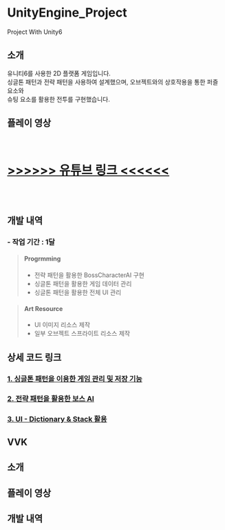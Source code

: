 # UnityEngine_Project
Project With Unity6

소개
-
유니티6를 사용한 2D 플랫폼 게임입니다.</br>
싱글톤 패턴과 전략 패턴을 사용하여 설계했으며, 오브젝트와의 상호작용을 통한 퍼즐 요소와</br>
슈팅 요소를 활용한 전투를 구현했습니다.

플레이 영상
-
</br>

# [>>>>>> 유튜브 링크 <<<<<<](https://youtu.be/nLKkkrSlKtY)

</br>
</br>

개발 내역
-
### - 작업 기간 : 1달
> #### Progrmming
> - 전략 패턴을 활용한 BossCharacterAI 구현
> - 싱글톤 패턴을 활용한 게임 데이터 관리
> - 싱글톤 패턴을 활용한 전체 UI 관리

> #### Art Resource
> - UI 이미지 리소스 제작
> - 일부 오브젝트 스프라이트 리소스 제작


상세 코드 링크
-
### [1. 싱글톤 패턴을 이용한 게임 관리 및 저장 기능](https://github.com/tbvjchvkfl/UnityEngine_Project/tree/main/Project_Home/Scene)
### [2. 전략 패턴을 활용한 보스 AI](https://github.com/tbvjchvkfl/UnityEngine_Project/tree/main/Project_Home/Character/EnemyCharacter)
### [3. UI - Dictionary & Stack 활용](https://github.com/tbvjchvkfl/UnityEngine_Project/tree/main/Project_Home/UI)


VVK
-

소개
-

플레이 영상
-

개발 내역
-
